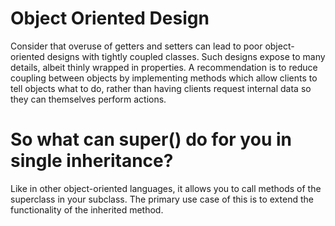 # Object Oriented Design
Consider that overuse of getters and setters can lead to poor object-oriented designs with tightly coupled classes.  Such designs expose to many details, albeit thinly wrapped in properties.  A recommendation is to reduce coupling between objects by implementing methods which allow clients to tell objects what to do, rather than having clients request internal data so they can themselves perform actions.

# So what can super() do for you in single inheritance?

Like in other object-oriented languages, it allows you to call methods of the superclass in your subclass. The primary use case of this is to extend the functionality of the inherited method.
